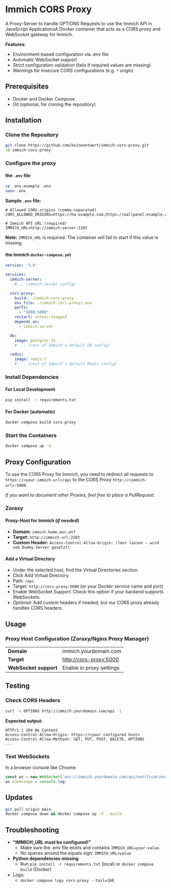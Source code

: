 # Immich CORS Proxy

A Proxy-Server to handle OPTIONS Requests to use the Immich API in JavaScript ApplicationsA Docker container that acts as a CORS proxy and WebSocket gateway for Immich.

**Features:**

- Environment-based configuration via .env file
- Automatic WebSocket support
- Strict configuration validation (fails if required values are missing)
- Warnings for insecure CORS configurations (e.g. `*` origin)

## Prerequisites

- Docker and Docker Compose
- Git (optional, for cloning the repository)

## Installation

### Clone the Repository

```bash
git clone https://github.com/keineantwort/immich-cors-proxy.git
cd immich-cors-proxy
```

### Configure the proxy

#### the `.env` file

```bash
cp .env.example .env
nano .env
```

**Sample `.env` file:**

```text
# Allowed CORS origins (comma-separated)
CORS_ALLOWED_ORIGINS=https://ha.example.com,https://wallpanel.example.com

# Immich API URL (required)
IMMICH_URL=http://immich-server:2283
```

**Note:**
`IMMICH_URL` is required. The container will fail to start if this value is missing.

#### the Immich `docker-compose.yml`

```yaml
version: '3.8'

services:
  immich-server:
    #... (immich-server config)

  cors-proxy:
    build: ./immich-cors-proxy
    env_file: ./immich-cors-proxy/.env
    ports:
      - "5000:5000"
    restart: unless-stopped
    depends_on:
      - immich-server

  db:
    image: postgres:15
    # ... (rest of Immich's default DB config)

  redis:
    image: redis:7
    # ... (rest of Immich's default Redis config)

```

### Install Dependencies

#### For Local Development

```bash
pip install -r requirements.txt
```

#### For Docker (automatic)

```bash
docker compose build cors-proxy
```

### Start the Containers

```bash
docker compose up -d
```

## Proxy Configuration

To use the CORS Proxy for Immich, you need to redirect all requests to `https://<your-immich-url>/api` to the CORS Proxy `http://<immich-url>:5000`.

_If you want to document other Proxies, feel free to place a PullRequest._

### Zoraxy

#### Proxy-Host for Immich (_if needed_)

- **Domain:** `immich.home.msc.wtf`
- **Target:** `http://immich-url:2283`
- **Custom Header:**  `Access-Control-Allow-Origin: (leer lassen – wird vom Dummy-Server gesetzt)`

#### Add a Virtual Directory

- Under the selected host, find the Virtual Directories section.
- Click Add Virtual Directory.
- Path: `/api`
- Target: `http://cors-proxy:5000` (or your Docker service name and port)
- Enable WebSocket Support: Check this option if your backend supports WebSockets.
- _Optional:_ Add custom headers if needed, but our CORS proxy already handles CORS headers.

## Usage

### Proxy Host Configuration (Zoraxy/Nginx Proxy Manager)

|||
|------------|-----------------------|
| **Domain** | immich.yourdomain.com |
| **Target** | <http://cors-proxy:5000> |
| **WebSocket support** | Enable in proxy settings |

## Testing

### Check CORS Headers

```bash
curl -X OPTIONS http://immich.yourdomain.com/api -I
```

**Expected output:**

```text
HTTP/1.1 204 No Content
Access-Control-Allow-Origin: https://<your configured host>
Access-Control-Allow-Methods: GET, PUT, POST, DELETE, OPTIONS
...
```

### Test WebSockets

In a browser console like Chrome:

```javascript
const ws = new WebSocket('wss://immich.yourdomain.com/api/notifications');
ws.onmessage = console.log;
```

## Updates

```bash
git pull origin main
docker compose down && docker compose up -d --build
```

## Troubleshooting

- **"IMMICH_URL must be configured!"**
  - Make sure the .env file exists and contains `IMMICH_URL=your-value`.
  - No spaces around the equals sign: `IMMICH_URL=value`
- **Python dependencies missing**
  - Run `pip install -r requirements.txt` (local) or `docker compose build` (Docker)
- Logs:
  - `docker compose logs cors-proxy --tail=100`
